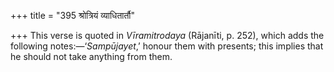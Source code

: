 +++
title = "395 श्रोत्रियं व्याधितार्तौ"

+++
This verse is quoted in *Vīramitrodaya* (Rājanīti, p. 252), which adds
the following notes:—‘*Sampūjayet*,’ honour them with presents; this
implies that he should not take anything from them.


